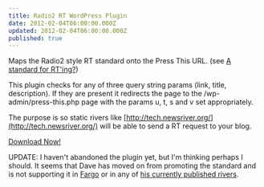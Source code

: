 ```yaml
---
title: Radio2 RT WordPress Plugin
date: 2012-02-04T06:00:00.000Z
updated: 2012-02-04T06:00:00.000Z
published: true
---
```


Maps the Radio2 style RT standard onto the Press This URL. (see [A standard for RT'ing?](http://scripting.com/stories/2012/02/03/aStandardForRting.html))

This plugin checks for any of three query string params (link, title, description). If they are present it redirects the page to the /wp-admin/press-this.php page with the params u, t, s and v set appropriately.

The purpose is so static rivers like [http://tech.newsriver.org/](http://tech.newsriver.org/) will be able to send a RT request to your blog.

[Download Now!](http://downloads.wordpress.org/plugin/radio2-rt.zip)

UPDATE: I haven't abandoned the plugin yet, but I'm thinking perhaps I should.  It seems that Dave has moved on from promoting the standard and is not supporting it in [Fargo](http://fargo.io/docs/blogging/settingUpANoteblog.html) or in any of [his currently published rivers](http://scripting.com/river/).

